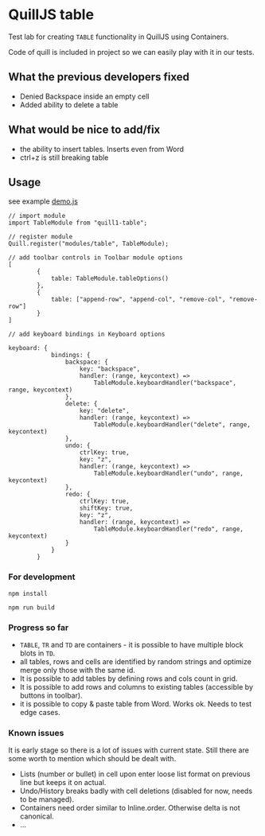# QuillJS table

Test lab for creating `TABLE` functionality in QuillJS using Containers.

Code of quill is included in project so we can easily play with it in our tests.

## What the previous developers fixed

* Denied Backspace inside an empty cell
* Added ability to delete a table

## What would be nice to add/fix
* the ability to insert tables. Inserts even from Word 
* ctrl+z is still breaking table

## Usage

see example [demo.js](../master/src/demo.js)

```
// import module
import TableModule from "quill1-table";

// register module
Quill.register("modules/table", TableModule);

// add toolbar controls in Toolbar module options
[
        {
            table: TableModule.tableOptions()
        },
        {
            table: ["append-row", "append-col", "remove-col", "remove-row"]
        }
]

// add keyboard bindings in Keyboard options

keyboard: {
            bindings: {
                backspace: {
                    key: "backspace",
                    handler: (range, keycontext) =>
                        TableModule.keyboardHandler("backspace", range, keycontext)
                },
                delete: {
                    key: "delete",
                    handler: (range, keycontext) =>
                        TableModule.keyboardHandler("delete", range, keycontext)
                },
                undo: {
                    ctrlKey: true,
                    key: "z",
                    handler: (range, keycontext) =>
                        TableModule.keyboardHandler("undo", range, keycontext)
                },
                redo: {
                    ctrlKey: true,
                    shiftKey: true,
                    key: "z",
                    handler: (range, keycontext) => 
                        TableModule.keyboardHandler("redo", range, keycontext)
                }
            }
        }
```

### For development
```shell script
npm install

npm run build
```

### Progress so far
* `TABLE`, `TR` and `TD` are containers - it is possible to have multiple block blots in `TD`.
* all tables, rows and cells are identified by random strings and optimize merge only those with the same id.
* It is possible to add tables by defining rows and cols count in grid.
* It is possible to add rows and columns to existing tables (accessible by buttons in toolbar).
* it is possible to copy & paste table from Word. Works ok. Needs to test edge cases.

### Known issues
It is early stage so there is a lot of issues with current state.
Still there are some worth to mention which should be dealt with.

* Lists (number or bullet) in cell upon enter loose list format on previous line but keeps it on actual.
* Undo/History breaks badly with cell deletions (disabled for now, needs to be managed).
* Containers need order similar to Inline.order. Otherwise delta is not canonical.
* ...
